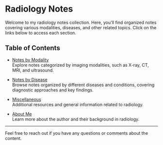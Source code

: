# Radiology Notes

Welcome to my radiology notes collection. Here, you'll find organized notes covering various modalities, diseases, and other related topics. Click on the links below to access each section.

## Table of Contents

- [Notes by Modality](notes-by-modality.html)  
  Explore notes categorized by imaging modalities, such as X-ray, CT, MRI, and ultrasound.

- [Notes by Disease](notes-by-disease.html)  
  Browse notes organized by different diseases and conditions, covering diagnostic approaches and key findings.

- [Miscellaneous](miscellaneous.html)  
  Additional resources and general information related to radiology.

- [About Me](about-me.html)  
  Learn more about the author and their background in radiology.

---

Feel free to reach out if you have any questions or comments about the content.
